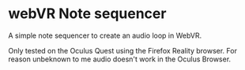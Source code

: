 # webVR Note sequencer
A simple note sequencer to create an audio loop in WebVR.

Only tested on the Oculus Quest using the Firefox Reality browser. For reason unbeknown to me audio doesn't work in the Oculus Browser.
